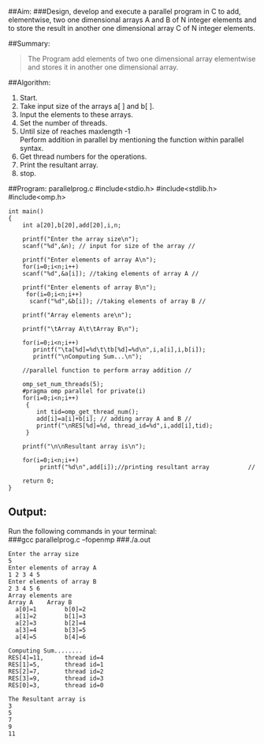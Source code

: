 ##Aim:
###Design, develop and execute a parallel program in C to add, elementwise, two one dimensional arrays A and B of N integer elements and to store the result in another one dimensional array C of N integer elements.

##Summary:
>The Program add elements of two one dimensional array elementwise and stores it in another one dimensional array.

##Algorithm:
1. Start.
2. Take input size of the arrays a[ ] and b[ ].
3. Input the elements to these arrays.
4. Set the number of threads.
5. Until size of reaches maxlength -1    
		Perform addition in parallel by mentioning the 
			function within parallel syntax.
6. Get thread numbers for the operations.
7. Print the resultant array.
8. stop.  

##Program: parallelprog.c
	#include<stdio.h>
	#include<stdlib.h>
	#include<omp.h>
	
	int main()
	{
	    int a[20],b[20],add[20],i,n;
	
	    printf("Enter the array size\n");
	    scanf("%d",&n); // input for size of the array //
	
	    printf("Enter elements of array A\n");
	    for(i=0;i<n;i++)
	    scanf("%d",&a[i]); //taking elements of array A //
	
	    printf("Enter elements of array B\n");
	     for(i=0;i<n;i++)
	      scanf("%d",&b[i]); //taking elements of array B //
	    
	    printf("Array elements are\n");
	
	    printf("\tArray A\t\tArray B\n");
	
	    for(i=0;i<n;i++)
	       printf("\ta[%d]=%d\t\tb[%d]=%d\n",i,a[i],i,b[i]);
	       printf("\nComputing Sum...\n");
	
	    //parallel function to perform array addition //
	
	    omp_set_num_threads(5);
	    #pragma omp parallel for private(i)
	    for(i=0;i<n;i++)
	     {
	        int tid=omp_get_thread_num();
	        add[i]=a[i]+b[i]; // adding array A and B //
	        printf("\nRES[%d]=%d, thread_id=%d",i,add[i],tid);
	     }
	
	    printf("\n\nResultant array is\n");
	
	    for(i=0;i<n;i++)
	         printf("%d\n",add[i]);//printing resultant array           //
	
	    return 0;
	}
## Output:

Run the following commands in your terminal:<br>
###gcc parallelprog.c –fopenmp
###./a.out

	Enter the array size
	5
	Enter elements of array A 
	1 2 3 4 5
	Enter elements of array B 
	2 3 4 5 6
	Array elements are
	Array A    Array B
	  a[0]=1        b[0]=2
	  a[1]=2        b[1]=3
	  a[2]=3        b[2]=4
	  a[3]=4	    b[3]=5
	  a[4]=5        b[4]=6
	
	Computing Sum........
	RES[4]=11,		thread id=4
	RES[1]=5,		thread id=1
	RES[2]=7,		thread id=2
	RES[3]=9,		thread id=3
	RES[0]=3,		thread id=0
	
	The Resultant array is
	3
	5
	7
	9
	11

